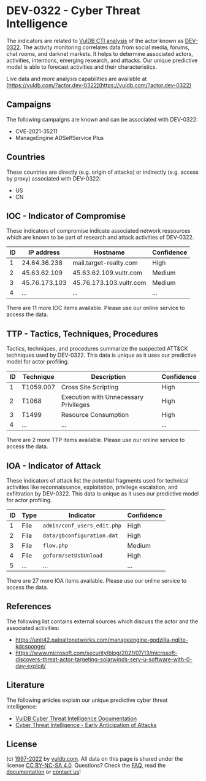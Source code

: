# DEV-0322 - Cyber Threat Intelligence

The indicators are related to [VulDB CTI analysis](https://vuldb.com/?kb.cti) of the actor known as [DEV-0322](https://vuldb.com/?actor.dev-0322). The activity monitoring correlates data from social media, forums, chat rooms, and darknet markets. It helps to determine associated actors, activities, intentions, emerging research, and attacks. Our unique predictive model is able to forecast activities and their characteristics.

Live data and more analysis capabilities are available at [https://vuldb.com/?actor.dev-0322](https://vuldb.com/?actor.dev-0322)

## Campaigns

The following campaigns are known and can be associated with DEV-0322:

* CVE-2021-35211
* ManageEngine ADSelfService Plus

## Countries

These countries are directly (e.g. origin of attacks) or indirectly (e.g. access by proxy) associated with DEV-0322:

* US
* CN

## IOC - Indicator of Compromise

These indicators of compromise indicate associated network ressources which are known to be part of research and attack activities of DEV-0322.

ID | IP address | Hostname | Confidence
-- | ---------- | -------- | ----------
1 | 24.64.36.238 | mail.target-realty.com | High
2 | 45.63.62.109 | 45.63.62.109.vultr.com | Medium
3 | 45.76.173.103 | 45.76.173.103.vultr.com | Medium
4 | ... | ... | ...

There are 11 more IOC items available. Please use our online service to access the data.

## TTP - Tactics, Techniques, Procedures

Tactics, techniques, and procedures summarize the suspected ATT&CK techniques used by DEV-0322. This data is unique as it uses our predictive model for actor profiling.

ID | Technique | Description | Confidence
-- | --------- | ----------- | ----------
1 | T1059.007 | Cross Site Scripting | High
2 | T1068 | Execution with Unnecessary Privileges | High
3 | T1499 | Resource Consumption | High
4 | ... | ... | ...

There are 2 more TTP items available. Please use our online service to access the data.

## IOA - Indicator of Attack

These indicators of attack list the potential fragments used for technical activities like reconnaissance, exploitation, privilege escalation, and exfiltration by DEV-0322. This data is unique as it uses our predictive model for actor profiling.

ID | Type | Indicator | Confidence
-- | ---- | --------- | ----------
1 | File | `admin/conf_users_edit.php` | High
2 | File | `data/gbconfiguration.dat` | High
3 | File | `flow.php` | Medium
4 | File | `goform/setUsbUnload` | High
5 | ... | ... | ...

There are 27 more IOA items available. Please use our online service to access the data.

## References

The following list contains external sources which discuss the actor and the associated activities:

* https://unit42.paloaltonetworks.com/manageengine-godzilla-nglite-kdcsponge/
* https://www.microsoft.com/security/blog/2021/07/13/microsoft-discovers-threat-actor-targeting-solarwinds-serv-u-software-with-0-day-exploit/

## Literature

The following articles explain our unique predictive cyber threat intelligence:

* [VulDB Cyber Threat Intelligence Documentation](https://vuldb.com/?kb.cti)
* [Cyber Threat Intelligence - Early Anticipation of Attacks](https://www.scip.ch/en/?labs.20201022)

## License

(c) [1997-2022](https://vuldb.com/?kb.changelog) by [vuldb.com](https://vuldb.com/?kb.about). All data on this page is shared under the license [CC BY-NC-SA 4.0](https://creativecommons.org/licenses/by-nc-sa/4.0/). Questions? Check the [FAQ](https://vuldb.com/?kb.faq), read the [documentation](https://vuldb.com/?kb) or [contact us](https://vuldb.com/?contact)!
